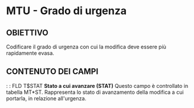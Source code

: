 # MTU - Grado di urgenza
## OBIETTIVO
Codificare il grado di urgenza con cui la modifica deve essere più rapidamente evasa.
## CONTENUTO DEI CAMPI
 :  : FLD T$STAT __Stato a cui avanzare (STAT)__
Questo campo è controllato in tabella MT\*ST.
Rappresenta lo stato di avanzamento della modifica a cui portarla, in relazione all'urgenza.
